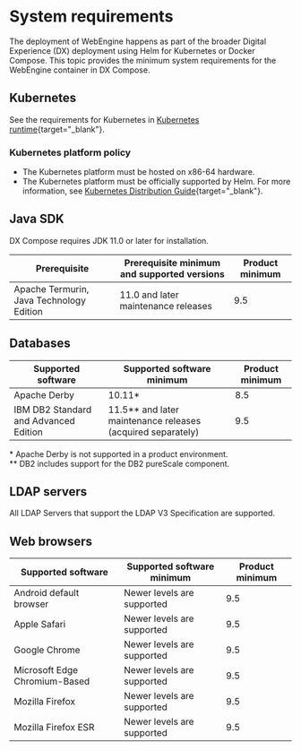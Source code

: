 # System requirements

The deployment of WebEngine happens as part of the broader Digital Experience (DX) deployment using Helm for Kubernetes or Docker Compose. This topic provides the minimum system requirements for the WebEngine container in DX Compose.

## Kubernetes

See the requirements for Kubernetes in [Kubernetes runtime](https://opensource.hcltechsw.com/digital-experience/latest/get_started/system_requirements/kubernetes/kubernetes-runtime/){target="_blank"}.

### Kubernetes platform policy

- The Kubernetes platform must be hosted on x86-64 hardware.
- The Kubernetes platform must be officially supported by Helm. For more information, see [Kubernetes Distribution Guide](https://helm.sh/docs/topics/kubernetes_distros){target="_blank"}.

## Java SDK

DX Compose requires JDK 11.0 or later for installation.

|Prerequisite|Prerequisite minimum and supported versions|Product minimum|
|----------|----------|-----|
|Apache Termurin, Java Technology Edition|11.0 and later maintenance releases|9.5|

## Databases

|Supported software|Supported software minimum|Product minimum
|-----------|------------------|-----|
|Apache Derby|10.11*<br/>|8.5|
|IBM DB2 Standard and Advanced Edition|11.5** and later maintenance releases (acquired separately)|9.5|

\* Apache Derby is not supported in a product environment.  
\** DB2 includes support for the DB2 pureScale component.  

## LDAP servers

All LDAP Servers that support the LDAP V3 Specification are supported.

## Web browsers

|Supported software|Supported software minimum|Product minimum|
|-----------|------------------|-----|
|Android default browser|Newer levels are supported|9.5|
|Apple Safari|Newer levels are supported|9.5|
|Google Chrome|Newer levels are supported|9.5|
|Microsoft Edge Chromium-Based|Newer levels are supported|9.5|
|Mozilla Firefox|Newer levels are supported|9.5|
|Mozilla Firefox ESR|Newer levels are supported|9.5|